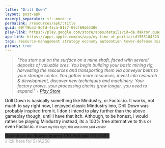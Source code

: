 ```yaml
---
title: "Drill Down"
layout: post-apk
excerpt_separator: <!--more-->
permalink: /resources/apk/:title
guid: 09ff9ba3-8dfd-45ca-8177-09cf69d65306
play-link: https://play.google.com/store/apps/details?id=de.dakror.quarry
app-link: https://apps.apple.com/us/app/my-time-at-portia/id1555184523
tags: resource-management strategy economy automation tower-defense minimalist crafting
piracy: true
---
```


> _"You start out on the surface on a mine shaft, faced with several deposits of valuable ores. You begin building your basic mining rig, harvesting the resources and transporting them via conveyor belts to your storage center. You gather more resources, invest into research & development, discover new techniques and machinery. Your factory grows, your processing chains grow longer, you need to expand." - <a href="https://play.google.com/store/apps/details?id=de.dakror.quarry" target="_blank">Play Store</a>_

Drill Down is basically something like Mindustry, or Factor.io. It works, not much to say right now, I enjoyed classic Mindustry imo, Drill Down was probably inspired from it. <!--more-->I don't intend to play further than the above gameplay though, until I have that itch. Although, to be honest, I would rather be playing Mindustry instead, its a 100% free alternative to this or even Factor.io. <span style="font-size:70%">If I have my files right, this one is the paid version</span>

<div class="text-center">
    <a class="btn btn-dark btn-block w-100" onclick='apk("de.dakror.quarry_120-full.apk")' target="_blank" style="text-decoration: none; background-color: #333;"> Download <b>de.dakror.quarry_120-full.apk</b> (10.9 MB)</a>
</div>
<span onclick="javascript:this.innerHTML = '';" style="color:#0005;" class="text-center">click here for SHA256</span>
